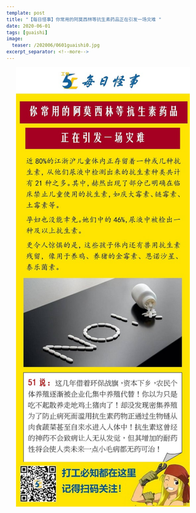```yaml
---
template: post
title: "【每日怪事】你常用的阿莫西林等抗生素药品正在引发一场灾难 "
date: 2020-06-01
tags: [guaishi]
image:
  teaser: /202006/0601guaishi0.jpg
excerpt_separator: <!--more-->
---
```


<div style="text-align:center;color:grey"><img src="/images/202006/0601guaishi.jpg" width="90%"></div><br>

